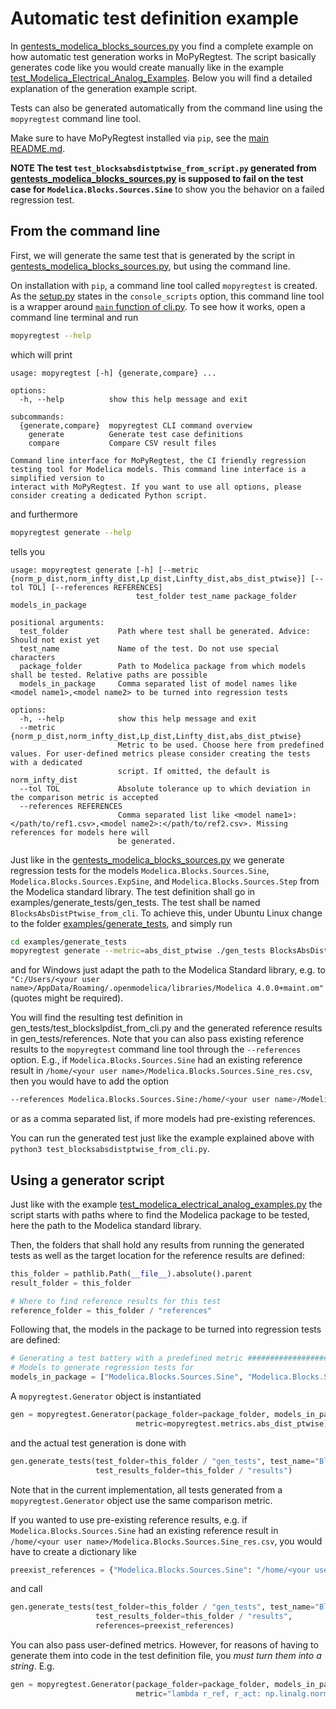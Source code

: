 # Automatic test definition example
In [gentests_modelica_blocks_sources.py](/examples/generate_tests/gentests_modelica_blocks_sources.py) you find a
complete example on how automatic test generation works in MoPyRegtest. The script basically generates code
like you would create manually like in the example 
[test_Modelica_Electrical_Analog_Examples](/examples/test_Modelica_Electrical_Analog_Examples). 
Below you will find a detailed explanation of the generation example script. 

Tests can also be generated automatically from the command line using the `mopyregtest` command line tool.

Make sure to have MoPyRegtest installed via `pip`, see the [main README.md](/README.md).

**NOTE The test `test_blocksabsdistptwise_from_script.py` generated from 
[gentests_modelica_blocks_sources.py](/examples/generate_tests/gentests_modelica_blocks_sources.py) is supposed to fail on the test case for `Modelica.Blocks.Sources.Sine`** 
to show you the behavior on a failed regression test. 


## From the command line
First, we will generate the same test that is generated by the script in
[gentests_modelica_blocks_sources.py](/examples/generate_tests/gentests_modelica_blocks_sources.py),
but using the command line. 

On installation with `pip`, a command line tool called `mopyregtest` is created. As the [setup.py](/setup.py) states in the
`console_scripts` option, this command line tool is a wrapper around [`main` function of cli.py](/mopyregtest/cli.py). 
To see how it works, open a command line terminal and run

```bash
mopyregtest --help
```

which will print

```
usage: mopyregtest [-h] {generate,compare} ...

options:
  -h, --help          show this help message and exit

subcommands:
  {generate,compare}  mopyregtest CLI command overview
    generate          Generate test case definitions
    compare           Compare CSV result files

Command line interface for MoPyRegtest, the CI friendly regression testing tool for Modelica models. This command line interface is a simplified version to
interact with MoPyRegtest. If you want to use all options, please consider creating a dedicated Python script.
```

and furthermore

```bash
mopyregtest generate --help
```

tells you

```
usage: mopyregtest generate [-h] [--metric {norm_p_dist,norm_infty_dist,Lp_dist,Linfty_dist,abs_dist_ptwise}] [--tol TOL] [--references REFERENCES]
                            test_folder test_name package_folder models_in_package

positional arguments:
  test_folder           Path where test shall be generated. Advice: Should not exist yet
  test_name             Name of the test. Do not use special characters
  package_folder        Path to Modelica package from which models shall be tested. Relative paths are possible
  models_in_package     Comma separated list of model names like <model name1>,<model name2> to be turned into regression tests

options:
  -h, --help            show this help message and exit
  --metric {norm_p_dist,norm_infty_dist,Lp_dist,Linfty_dist,abs_dist_ptwise}
                        Metric to be used. Choose here from predefined values. For user-defined metrics please consider creating the tests with a dedicated
                        script. If omitted, the default is norm_infty_dist
  --tol TOL             Absolute tolerance up to which deviation in the comparison metric is accepted
  --references REFERENCES
                        Comma separated list like <model name1>:</path/to/ref1.csv>,<model name2>:</path/to/ref2.csv>. Missing references for models here will
                        be generated.
```

Just like in the
[gentests_modelica_blocks_sources.py](/examples/generate_tests/gentests_modelica_blocks_sources.py)
we generate regression tests for the models `Modelica.Blocks.Sources.Sine`, `Modelica.Blocks.Sources.ExpSine`, and
`Modelica.Blocks.Sources.Step` from the Modelica standard library. The test definition shall go in 
examples/generate_tests/gen_tests. The test shall be named `BlocksAbsDistPtwise_from_cli`. To achieve this, under Ubuntu Linux
change to the folder [examples/generate_tests](/examples/generate_tests), and simply run

```bash
cd examples/generate_tests
mopyregtest generate --metric=abs_dist_ptwise ./gen_tests BlocksAbsDistPtwise_from_cli ~/".openmodelica/libraries/Modelica 4.0.0+maint.om/" Modelica.Blocks.Sources.Sine,Modelica.Blocks.Sources.ExpSine,Modelica.Blocks.Sources.Step
```

and for Windows just adapt the path to the Modelica Standard library, e.g. to 
`"C:/Users/<your user name>/AppData/Roaming/.openmodelica/libraries/Modelica 4.0.0+maint.om"` (quotes might be required).

You will find the resulting test definition in gen_tests/test_blockslpdist_from_cli.py and the generated reference results in 
gen_tests/references. Note that you can also pass existing reference results to the `mopyregtest` command line tool 
through the `--references` option. E.g., if `Modelica.Blocks.Sources.Sine` had an existing reference result in 
`/home/<your user name>/Modelica.Blocks.Sources.Sine_res.csv`, then you would have to add the option

```bash
--references Modelica.Blocks.Sources.Sine:/home/<your user name>/Modelica.Blocks.Sources.Sine_res.csv
```

or as a comma separated list, if more models had pre-existing references. 

You can run the generated test just like the example explained above with `python3 test_blocksabsdistptwise_from_cli.py`. 

## Using a generator script
Just like with the example 
[test_modelica_electrical_analog_examples.py](/examples/test_Modelica_Electrical_Analog_Examples/test_modelica_electrical_analog_examples.py)
the script starts with paths where to find the Modelica package to be tested, here the path to the Modelica standard
library. 

Then, the folders that shall hold any results from running the generated tests as well as the target location for the
reference results are defined: 

```python
this_folder = pathlib.Path(__file__).absolute().parent
result_folder = this_folder

# Where to find reference results for this test
reference_folder = this_folder / "references"
```

Following that, the models in the package to be turned into regression tests are defined:
```python
# Generating a test battery with a predefined metric ###################################################################
# Models to generate regression tests for
models_in_package = ["Modelica.Blocks.Sources.Sine", "Modelica.Blocks.Sources.ExpSine", "Modelica.Blocks.Sources.Step"]
```

A `mopyregtest.Generator` object is instantiated
```python
gen = mopyregtest.Generator(package_folder=package_folder, models_in_package=models_in_package,
                            metric=mopyregtest.metrics.abs_dist_ptwise)
```

and the actual test generation is done with
```python
gen.generate_tests(test_folder=this_folder / "gen_tests", test_name="BlocksAbsDistPtwise",
                   test_results_folder=this_folder / "results")
```

Note that in the current implementation, all tests generated from a `mopyregtest.Generator` object use the same 
comparison metric.

If you wanted to use pre-existing reference results, e.g. if `Modelica.Blocks.Sources.Sine` had an existing reference 
result in `/home/<your user name>/Modelica.Blocks.Sources.Sine_res.csv`, you would have to create a dictionary like
```python
preexist_references = {"Modelica.Blocks.Sources.Sine": "/home/<your user name>/Modelica.Blocks.Sources.Sine_res.csv"}
```
and call
```python
gen.generate_tests(test_folder=this_folder / "gen_tests", test_name="BlocksLpDist",
                   test_results_folder=this_folder / "results",
                   references=preexist_references)
```

You can also pass user-defined metrics. However, for reasons of having to generate
them into code in the test definition file, you _must turn them into a string_. E.g.
```python
gen = mopyregtest.Generator(package_folder=package_folder, models_in_package=models_in_package,
                            metric="lambda r_ref, r_act: np.linalg.norm(r_ref[:, 1] - r_act[:, 1], ord=np.inf)")
```
